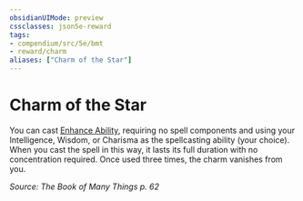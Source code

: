 ```yaml
---
obsidianUIMode: preview
cssclasses: json5e-reward
tags:
- compendium/src/5e/bmt
- reward/charm
aliases: ["Charm of the Star"]
---
```

# Charm of the Star

You can cast [Enhance Ability](5E2014官方资源/spells/enhance-ability.md), requiring no spell components and using your Intelligence, Wisdom, or Charisma as the spellcasting ability (your choice). When you cast the spell in this way, it lasts its full duration with no concentration required. Once used three times, the charm vanishes from you.

*Source: The Book of Many Things p. 62*
